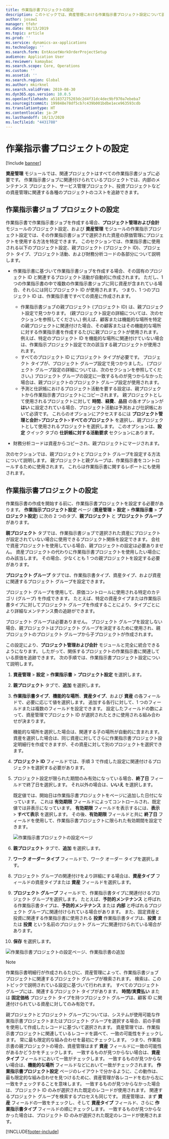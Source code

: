 ```yaml
---
title: 作業指示書プロジェクトの設定
description: このトピックでは、資産管理における作業指示書プロジェクト設定について説明します。
author: josaw1
manager: tfehr
ms.date: 08/13/2019
ms.topic: article
ms.prod: ''
ms.service: dynamics-ax-applications
ms.technology: ''
ms.search.form: EntAssetWorkOrderProjectSetup
audience: Application User
ms.reviewer: kamaybac
ms.search.scope: Core, Operations
ms.custom: ''
ms.assetid: ''
ms.search.region: Global
ms.author: mkirknel
ms.search.validFrom: 2019-08-30
ms.dyn365.ops.version: 10.0.5
ms.openlocfilehash: a51837275203dc2d4f31dc4dec9bf970a7ebeba7
ms.sourcegitcommit: 199848e78df5cb7c439b001bdbe1ece963593cdb
ms.translationtype: HT
ms.contentlocale: ja-JP
ms.lasthandoff: 10/13/2020
ms.locfileid: "4431788"
---
```

# <a name="work-order-project-setup"></a>作業指示書プロジェクトの設定

[!include [banner](../../includes/banner.md)]

 

**資産管理** モジュールでは、関連プロジェクトはすべての作業指示書ジョブに必要です。 作業指示書ジョブに関連付けられているプロジェクトでは、内部のメンテナンス プロジェクト、サービス管理プロジェクト、投資プロジェクトなどの資産管理に関連する各種のプロジェクトのコストを追跡できます。 

## <a name="project-setup-for-a-work-order-job"></a>作業指示書ジョブ プロジェクトの設定

作業指示書で作業指示書ジョブを作成する場合、**プロジェクト管理および会計** モジュールのプロジェクト設定、および **資産管理** モジュールの作業指示プロジェクト設定では、その作業指示書ジョブで選択された資産の原価管理にプロジェクトを使用する方法を特定できます。 このセクションでは、作業指示書に使用される以下のプロジェクト設定、親プロジェクト (プロジェクト ID)、プロジェクト タイプ、プロジェクト活動、および財務分析コードの各部分について説明します。

- 作業指示書に基づいて作業指示書ジョブを作成する場合、その固有のプロジェクト ID と関連するプロジェクト活動が自動的に作成されます。 ただし、1 つの作業指示書の中で複数の作業指示書ジョブに同じ資産が含まれている場合、それらには同じプロジェクト ID が使用されます。 つまり、1 つのプロジェクト ID は、作業指示書ですべての資産に作成されます。

    - 作業指示書ジョブの親プロジェクト (プロジェクト ID) は、親プロジェクト設定で見つかります。 (親プロジェクト設定の詳細については、次のセクションを参照してください。) 例えば、顧客または機能的な場所を特定の親プロジェクトに関連付けた場合、その顧客またはその機能的な場所に対する作業指示書を作成するたびに親プロジェクトが使用されます。 例えば、特定のプロジェクト ID を機能的な場所に関連付けていない場合は、作業指示プロジェクト設定で次の該当する親プロジェクトが使用されます。
    - すべてのプロジェクト ID にプロジェクト タイプが必要です。 プロジェクト タイプが、プロジェクト グループ設定で見つかりました。 (プロジェクト グループ設定の詳細については、次のセクションを参照してください。) プロジェクト グループの設定に一致するものが見つからなかった場合は、親プロジェクトのプロジェクト グループ設定が使用されます。
    - 予測と仕訳帳におけるプロジェクト活動を要する設定は、親プロジェクトから作業指示書プロジェクトにコピーされます。 親プロジェクトとして使用されるプロジェクトに対して **時間**、**経費**、**品目** の各オプションが **はい** に設定されている場合、プロジェクト活動は予測および仕訳帳において必須です。 これらのオプションにアクセスするには **プロジェクト管理と会計**\>**プロジェクト**\>**すべてのプロジェクト** を選択し、親プロジェクトとして使用されるプロジェクトを選択します。 このオプションは、**設定** クイック タブの **仕訳帳に対する活動要求** セクションにあります。

- 財務分析コードは資産からコピーされ、親プロジェクトにマージされます。

次のセクションでは、親プロジェクトとプロジェクト グループを設定する方法について説明します。 親プロジェクトと親グループは、作業指示書をコントロールするために使用されます。 これらは作業指示書に関するレポートにも使用されます。

## <a name="set-up-work-order-projects"></a>作業指示書プロジェクトの設定

作業指示書の作成を開始する前に、作業指示書プロジェクトを設定する必要があります。 **作業指示プロジェクト設定** ページ (**資産管理** \> **設定** \> **作業指示書** \> **プロジェクト設定**) に次の 2 つのタブ、**親プロジェクト** と **プロジェクト グループ** があります。

**親プロジェクト** タブでは、作業指示書ジョブで選択された資産にプロジェクトが設定されていない場合に使用できるプロジェクト関係を設定できます。 会社で資産プロジェクトを使用している場合、親プロジェクトの設定は必要ありません。 資産プロジェクトの代わりに作業指示書プロジェクトを使用したい場合にのみ該当します。 その場合、少なくとも 1 つの親プロジェクトを設定する必要があります。

**プロジェクト グループ** タブでは、作業指示書タイプ、資産タイプ、および資産に関連するプロジェクト グループを設定できます。

プロジェクト グループを使用して、原価コントロールに使用される特定のカテゴリ (グループ) を作成できます。 たとえば、特定の資産タイプまたは作業指示書タイプに対してプロジェクト グループを作成することにより、タイプごとにより詳細なメンテナンス費の追跡ができます。

プロジェクト グループは必要ありません。 プロジェクト グループを設定しない場合、親プロジェクトはプロジェクト グループを決定するために使用され、親プロジェクトのプロジェクト グループから子プロジェクトが作成されます。

この設定により、**プロジェクト管理および会計** モジュールと完全に統合できるようになります。 したがって、関係するプロジェクトの作業指示書に関連している原価を追跡できます。 次の手順では、作業指示書プロジェクト設定について説明します。

1. **資産管理** \> **設定** \> **作業指示書** \> **プロジェクト設定** を選択します。
2. **親プロジェクト** タブで、**追加** を選択します。
3. **作業指示書タイプ**、**機能的な場所**、**資産タイプ**、および **資産** の各フィールドで、必要に応じて値を選択します。 追加する各行に対して、1 つのフィールドまたは複数のフィールドを設定できます。 設定したフィールドの数によって、資産管理でプロジェクト ID が選択されたときに使用される組み合わせが決まります。 

    機能的な場所を選択した場合は、関連する子の場所が自動的に含まれます。 資産を選択した場合は、同じ資産に対してさらに作業指示書プロジェクト設定明細行を作成できますが、その資産に対して別のプロジェクトを選択できます。

4. **プロジェクト ID** フィールドでは、手順 3 で作成した設定に関連付けるプロジェクトを選択する必要があります。
5. プロジェクト設定が限られた期間のみ有効になっている場合、**終了日** フィールドで終了日を選択します。 それ以外の場合は、**いいえ** を選択します。

    既定値では、開始日は作業指示書プロジェクトをページに追加した日付になっています。 これは **有効期限** フィールドによってコントロールされ、既定値では非表示になっています。 **有効期限** フィールドを表示するには、**表示** \> **すべて表示** を選択します。 その後、**有効期限** フィールドと共に **終了日** フィールドを使用して、作業指示書プロジェクトに限られた有効期間を設定できます。

    ![作業指示書プロジェクトの設定ページ](media/17-setup-for-work-orders.png)

6. **親プロジェクト** タブで、**追加** を選択します。
7. **ワーク オーダー タイプ** フィールドで、ワーク オーダー タイプを選択します。
8. プロジェクト グループの関連付けをより詳細にする場合は、**資産タイプ** フィールドの資産タイプまたは **資産** フィールドを選択します。
9. **プロジェクト グループ** フィールドで、作業指示書タイプに関連付けるプロジェクト グループを選択します。 たとえば、**予防的メンテナンス** と呼ばれる作業指示書タイプは、**予防的メンテナンス** または **内部** と呼ばれるプロジェクト グループに関連付けられている場合があります。 また、固定資産と投資に関連する作業指示書に使用される **投資** 作業指示書タイプは、**投資** または **投資** という名前のプロジェクト グループに関連付けられている場合があります。
10. **保存** を選択します。

![作業指示書プロジェクトの設定ページ、作業指示書の追加](media/18-setup-for-work-orders.png)

> [!NOTE]
> 作業指示書明細行が作成されるたびに、資産管理によって、作業指示書ジョブ プロジェクトに関連するプロジェクト グループが検索されます。 検索は、このトピックで説明されている設定に基づいて行われます。 すべてのプロジェクト グループには、関連するプロジェクト タイプがあります。 **時間/実費払い** または **固定価格** プロジェクト タイプを持つプロジェクト グループは、顧客 ID に関連付けられている資産に対してのみ有効です。
>
> 親プロジェクトとプロジェクト グループについては、システムが使用可能な作業指示書プロジェクトまたはプロジェクト グループを選択する場合、前の手順を使用して作成したレコードに基づいて選択されます。 資産管理では、作業指示書プロジェクトに関連しているレコードを調べて、一致の可能性をチェックします。 常に最も限定的な組み合わせを最初にチェックします。 つまり、作業指示書の親プロジェクトの場合、資産管理はまず **資産** フィールドに一致の可能性があるかどうかをチェックします。 一致するものが見つからない場合は、**資産タイプ** フィールドにおいて一致がチェックします。 一致するものが見つからない場合は、**機能的な場所** フィールドなどにおいて一致がチェックされます。 **作業指示書プロジェクト設定** ページのレイアウトで分かるように、この動作は、最も限定的な組み合わせを見つけるために、資産管理が各レコードを右から左に一致をチェックすることを意味します。 一致するものが見つからなかった場合は、プロジェクト ID のみが選択された既定のレコードが使用されます。 関連するプロジェクト グループを検索するプロセスも同じです。 資産管理は、まず **資産** フィールドの一致をチェックし、そして **資産タイプ** フィールド、さらに **作業指示書タイプ** フィールドの順にチェックします。 一致するものが見つからなかった場合は、プロジェクト ID のみが選択された既定のレコードが使用されます。


[!INCLUDE[footer-include](../../../includes/footer-banner.md)]